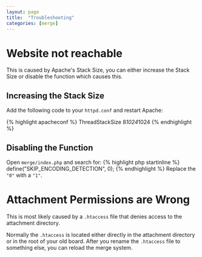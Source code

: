 ```yaml
---
layout: page
title:  "Troubleshooting"
categories: [merge]
---
```


# Website not reachable
This is caused by Apache's Stack Size, you can either increase the Stack Size or disable the function which causes this.

## Increasing the Stack Size
Add the following code to your `httpd.conf` and restart Apache:

{% highlight apacheconf %}
<IfModule mpm_winnt_module>
   ThreadStackSize 8*1024*1024
</IfModule>
{% endhighlight %}

## Disabling the Function
Open `merge/index.php` and search for:
{% highlight php startinline %}
define("SKIP_ENCODING_DETECTION", 0);
{% endhighlight %}
Replace the `"0"` with a `"1"`.

# Attachment Permissions are Wrong
This is most likely caused by a `.htaccess` file that denies access to the attachment directory.

Normally the `.htaccess` is located either directly in the attachment directory or in the root of your old board. After you rename the `.htaccess` file to something else, you can reload the merge system.